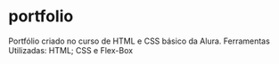 # portfolio
Portfólio criado no curso de HTML e CSS básico da Alura.
Ferramentas Utilizadas: HTML; CSS e Flex-Box
